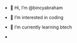 - 👋 Hi, I’m @bincyabraham
- 👀 I’m interested in coding
- 🌱 I’m currently learning btech

- 

<!---
bincyabraham/bincyabraham is a ✨ special ✨ repository because its `README.md` (this file) appears on your GitHub profile.
You can click the Preview link to take a look at your changes.
--->
